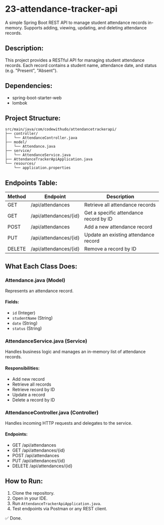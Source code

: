 # 23-attendance-tracker-api

A simple Spring Boot REST API to manage student attendance records in-memory. Supports adding, viewing, updating, and deleting attendance records.

## Description:
This project provides a RESTful API for managing student attendance records. Each record contains a student name, attendance date, and status (e.g. "Present", "Absent").

## Dependencies:
- spring-boot-starter-web
- lombok

## Project Structure:
```
src/main/java/com/codewithudo/attendancetrackerapi/
├── controller/
│   └── AttendanceController.java
├── model/
│   └── Attendance.java
├── service/
│   └── AttendanceService.java
├── AttendanceTrackerApiApplication.java
└── resources/
    └── application.properties
```

## Endpoints Table:

| Method | Endpoint                 | Description                               |
|--------|--------------------------|-------------------------------------------|
| GET    | /api/attendances        | Retrieve all attendance records           |
| GET    | /api/attendances/{id}   | Get a specific attendance record by ID   |
| POST   | /api/attendances        | Add a new attendance record               |
| PUT    | /api/attendances/{id}   | Update an existing attendance record      |
| DELETE | /api/attendances/{id}   | Remove a record by ID                     |

## What Each Class Does:

### Attendance.java (Model)
Represents an attendance record.

#### Fields:
- `id` (Integer)
- `studentName` (String)
- `date` (String)
- `status` (String)

### AttendanceService.java (Service)
Handles business logic and manages an in-memory list of attendance records.

#### Responsibilities:
- Add new record
- Retrieve all records
- Retrieve record by ID
- Update a record
- Delete a record by ID

### AttendanceController.java (Controller)
Handles incoming HTTP requests and delegates to the service.

#### Endpoints:
- GET /api/attendances
- GET /api/attendances/{id}
- POST /api/attendances
- PUT /api/attendances/{id}
- DELETE /api/attendances/{id}

## How to Run:
1. Clone the repository.
2. Open in your IDE.
3. Run `AttendanceTrackerApiApplication.java`.
4. Test endpoints via Postman or any REST client.

✅ Done.